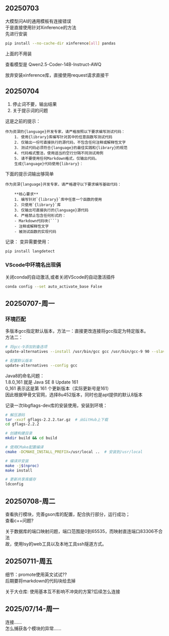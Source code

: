## 20250703

大模型问AI的通用模板有连接错误  
于是直接使用针对Xinference的方法  
先进行安装  
```bash
pip install --no-cache-dir xinference[all] pandas
```
上面的不用装

查看模型是 Qwen2.5-Coder-14B-Instruct-AWQ  

放弃安装xinference库，直接使用request请求直接干  

## 20250704
1. 停止词不要，输出结果  
2. 关于提示词的问题

这是之前的提示：
```
作为资深的{language}开发专家，请严格按照以下要求编写测试代码：
    1. 使用{library}库编写针对其中的任意函数写测试代码
    2. 仅输出一份可直接执行的源代码，不包含任何注释或解释性文字
    3. 测试代码必须符合{language}的最佳实践和{library}的规范
    4. 代码格式整洁，使用适当的空行分隔不同测试用例
    5. 请不要使用任何Markdown格式，仅输出代码。
    生成{language}代码使用{library}：
```


下面的提示词输出够简单
```
作为资深{language}开发专家，请严格遵守以下要求编写基础代码：

    **核心要求**
    1. 编写针对`{library}`库中任意一个函数的使用
    2. 只使用`{library}`库
    3. 仅输出可直接执行的{language}源代码
    4. 严格禁止包含任何形式的：
    - Markdown代码块(```)
    - 注释或解释性文字
    - 被测试函数的实现代码
```

记录：
变异需要使用：
```bash
pip install langdetect
```

### VScode中环境名出现俩
关闭conda的自动激活,或者关闭VScode的自动激活插件
```bash
conda config --set auto_activate_base False
```

## 20250707-周一

### 环境匹配  
多版本gcc指定默认版本，方法一：直接更改连接将gcc指定为特定版本。  
方法二： 
```bash
# 将gcc-9添加到备选项​
update-alternatives --install /usr/bin/gcc gcc /usr/bin/gcc-9 90 --slave /usr/bin/g++ g++ /usr/bin/g++-9

# 配置默认版本
update-alternatives --config gcc
```
  
Java8的命名问题：  
1.8.0_161 就是 ​​Java SE 8 Update 161​​  
0_161 表示这是第 161 个更新版本（实际更新号是161）  
因此根据甲骨文官网，选择8u452版本，同时也是apt提供的默认8版本  


记录一次libgflags-dev库的安装使用，安装到环境：
```bash
# 解压源码
tar -xvzf gflags-2.2.2.tar.gz  # 从GitHub上下载
cd gflags-2.2.2

# 创建构建目录
mkdir build && cd build

# 使用CMake配置编译
cmake -DCMAKE_INSTALL_PREFIX=/usr/local ..  # 安装到/usr/local

# 编译并安装
make -j$(nproc)
make install

# 更新共享库缓存
ldconfig
```

## 20250708-周二
查看执行模块，完善gson库的配置，配合执行部分，运行成功；  
查看c++问题?
  
关于数据库的端口映射问题，端口范围是0到65535，而映射直连端口83306不合法  
故，使用lsy的web工具以及本地工具ssh隧道方式。  

## 20250711-周五
细节：promote使用英文试试??  
后期要将markdown的代码块给去掉    

关于大仓库:  使用基本互不影响不冲突的方案?后续怎么连接  
## 2025/07/14-周一
连接......  
怎么捕获各个模块的异常......  
